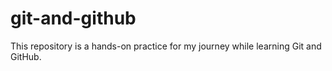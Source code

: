 # git-and-github

This repository is a hands-on practice for my journey while learning Git and GitHub.